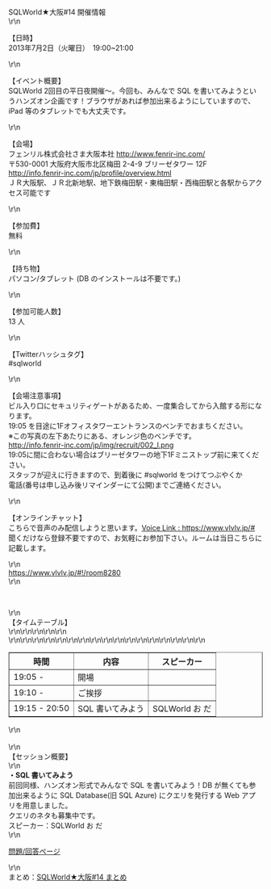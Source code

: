 <div>SQLWorld★大阪#14 開催情報</div>\r\n<p>【日時】<br />2013年7月2日（火曜日）　19:00~21:00</p>\r\n<p>【イベント概要】<br />SQLWorld
    2回目の平日夜開催～。今回も、みんなで SQL を書いてみようというハンズオン企画です！ブラウザがあれば参加出来るようにしていますので、iPad 等のタブレットでも大丈夫です。</p>\r\n<p>
    【会場】<br />フェンリル株式会社さま大阪本社 <a href=\"http://www.fenrir-inc.com/\">http://www.fenrir-inc.com/</a><br />〒530-0001
    大阪府大阪市北区梅田 2-4-9 ブリーゼタワー 12F<br /><a
        href=\"http://info.fenrir-inc.com/jp/profile/overview.html\">http://info.fenrir-inc.com/jp/profile/overview.html</a><br />ＪＲ大阪駅、ＪＲ北新地駅、地下鉄梅田駅・東梅田駅・西梅田駅と各駅からアクセス可能です
</p>\r\n<p>【参加費】<br />無料</p>\r\n<p>【持ち物】<br />パソコン/タブレット (DB のインストールは不要です。)</p>\r\n<p>【参加可能人数】<br /><span>13 人</span>
</p>\r\n<p>【Twitterハッシュタグ】<br />#sqlworld</p>\r\n<p>【会場注意事項】<br />ビル入り口にセキュリティゲートがあるため、一度集合してから入館する形になります。<br />19:05
    を目途に1Fオフィスタワーエントランスのベンチでおまちください。<br />※この写真の左下あたりにある、オレンジ色のベンチです。<br /><a
        href=\"http://info.fenrir-inc.com/jp/img/recruit/002_l.png\">http://info.fenrir-inc.com/jp/img/recruit/002_l.png</a><br />19:05に間に合わない場合はブリーゼタワーの地下1Fミニストップ前に来てください。<br />スタッフが迎えに行きますので、到着後に
    #sqlworld をつけてつぶやくか<br />電話(番号は申し込み後リマインダーにて公開)までご連絡ください。</p>\r\n<p>【オンラインチャット】<br /> こちらで音声のみ配信しようと思います。<a
        href=\"https://www.vlvlv.jp/#\" target=\"_brank\">Voice Link : https://www.vlvlv.jp/#
    </a><br />聞くだけなら登録不要ですので、お気軽にお参加下さい。ルームは当日こちらに記載します。</p>\r\n<div><a
        href=\"https://www.vlvlv.jp/#!/room8280\">https://www.vlvlv.jp/#!/room8280</a></div>\r\n<p>&nbsp;</p>\r\n<div>
    【タイムテーブル】</div>\r\n<table style=\"width: 100%;\" border=\"1\">\r\n<tbody>\r\n<tr>\r\n<th style=\"width: 100px;\">時間
            </th>
            <th>内容</th>
            <th style=\"width: 120px;\">スピーカー</th>\r\n
        </tr>\r\n<tr>\r\n<td>19:05 -</td>\r\n<td>開場</td>\r\n<td>&nbsp;</td>\r\n</tr>\r\n<tr>\r\n<td>19:10 -</td>\r\n<td>
                ご挨拶</td>\r\n<td>&nbsp;</td>\r\n</tr>\r\n<tr>\r\n<td>19:15 - 20:50</td>\r\n<td>SQL 書いてみよう</td>\r\n<td>
                SQLWorld お だ</td>\r\n</tr>\r\n</tbody>\r\n</table>\r\n<div>&nbsp;</div>\r\n<div>【セッション概要】</div>\r\n<div>
    <strong>・SQL 書いてみよう</strong><br />前回同様、ハンズオン形式でみんなで SQL を書いてみよう！DB が無くても参加出来るように SQL Database(旧 SQL Azure) にクエリを発行する
    Web アプリを用意しました。<br />クエリのネタも募集中です。<br /> スピーカー：SQLWorld お だ</div>\r\n<p><a
        href=\"http://tsqlrunner.azurewebsites.net/20130702.html\">問題/回答ページ</a></p>\r\n<div>まとめ：<a
        href=\"http://togetter.com/li/528037\" target=\"_blank\">SQLWorld★大阪#14 まとめ</a></div>